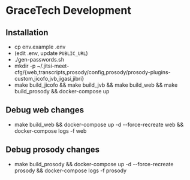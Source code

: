# GraceTech Development

## Installation

- cp env.example .env
- (edit .env, update `PUBLIC_URL`)
- ./gen-passwords.sh
- mkdir -p ~/.jitsi-meet-cfg/{web,transcripts,prosody/config,prosody/prosody-plugins-custom,jicofo,jvb,jigasi,jibri}
- make build_jicofo && make build_jvb && make build_web && make build_prosody && docker-compose up

## Debug web changes

- make build_web && docker-compose up -d --force-recreate web && docker-compose logs -f web


## Debug prosody changes
- make build_prosody && docker-compose up -d --force-recreate prosody && docker-compose logs -f prosody